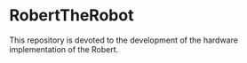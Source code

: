 # RobertTheRobot
This repository is devoted to the development of the hardware implementation of the Robert.
